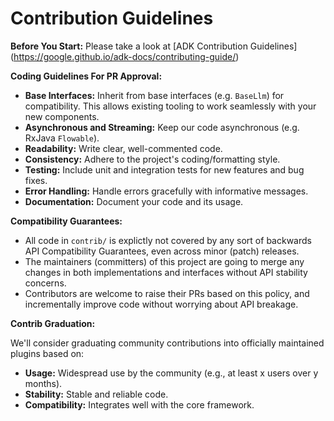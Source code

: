 # Contribution Guidelines

**Before You Start:**
Please take a look at [ADK Contribution Guidelines] (https://google.github.io/adk-docs/contributing-guide/)

**Coding Guidelines For PR Approval:**

*   **Base Interfaces:** Inherit from base interfaces (e.g. `BaseLlm`) for
compatibility. This allows existing tooling to work seamlessly with your new
components.
*   **Asynchronous and Streaming:** Keep our code asynchronous (e.g. RxJava
`Flowable`).
*   **Readability:** Write clear, well-commented code.
*   **Consistency:** Adhere to the project's coding/formatting style.
*   **Testing:** Include unit and integration tests for new features and bug
fixes.
*   **Error Handling:** Handle errors gracefully with informative messages.
*   **Documentation:** Document your code and its usage.

**Compatibility Guarantees:**

* All code in `contrib/` is explictly not covered by any sort of backwards API Compatibility Guarantees, even across minor (patch) releases.
* The maintainers (committers) of this project are going to merge any changes in both implementations and interfaces without API stability concerns.
* Contributors are welcome to raise their PRs based on this policy, and incrementally improve code without worrying about API breakage.

**Contrib Graduation:**

We'll consider graduating community contributions into officially maintained
plugins based on:

*   **Usage:** Widespread use by the community (e.g., at least x users over y
months).
*   **Stability:** Stable and reliable code.
*   **Compatibility:** Integrates well with the core framework.
